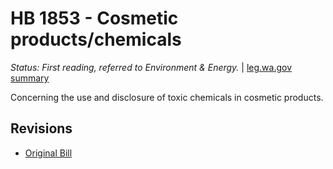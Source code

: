 # HB 1853 - Cosmetic products/chemicals
*Status: First reading, referred to Environment & Energy.* | [leg.wa.gov summary](https://app.leg.wa.gov/billsummary?BillNumber=1853&Year=2021)

Concerning the use and disclosure of toxic chemicals in cosmetic products.

## Revisions
* [Original Bill](1/)